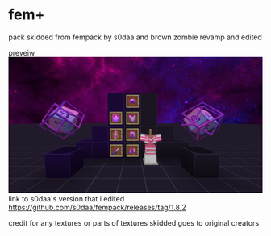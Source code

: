 # fem+
pack skidded from fempack by s0daa and brown zombie revamp and edited

preveiw 
![](/preveiw.png)
link to s0daa's version that i edited https://github.com/s0daa/fempack/releases/tag/1.8.2 

credit for any textures or parts of textures skidded goes to original creators
